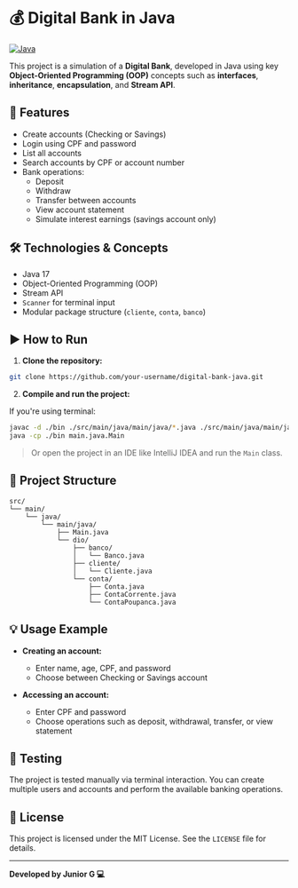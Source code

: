 
# 💰 Digital Bank in Java

[![Java](https://img.shields.io/badge/Java-17-blue.svg)](https://www.oracle.com/java/technologies/javase/jdk17-archive-downloads.html)

This project is a simulation of a **Digital Bank**, developed in Java using key **Object-Oriented Programming (OOP)** concepts such as **interfaces**, **inheritance**, **encapsulation**, and **Stream API**.

## 📌 Features

- Create accounts (Checking or Savings)
- Login using CPF and password
- List all accounts
- Search accounts by CPF or account number
- Bank operations:
  - Deposit
  - Withdraw
  - Transfer between accounts
  - View account statement
  - Simulate interest earnings (savings account only)

## 🛠 Technologies & Concepts

- Java 17
- Object-Oriented Programming (OOP)
- Stream API
- `Scanner` for terminal input
- Modular package structure (`cliente`, `conta`, `banco`)

## ▶️ How to Run

1. **Clone the repository:**

```bash
git clone https://github.com/your-username/digital-bank-java.git
```

2. **Compile and run the project:**

If you're using terminal:

```bash
javac -d ./bin ./src/main/java/main/java/*.java ./src/main/java/main/java/dio/**/*.java
java -cp ./bin main.java.Main
```

> Or open the project in an IDE like IntelliJ IDEA and run the `Main` class.

## 📁 Project Structure

```
src/
└── main/
    └── java/
        └── main/java/
            ├── Main.java
            └── dio/
                ├── banco/
                │   └── Banco.java
                ├── cliente/
                │   └── Cliente.java
                └── conta/
                    ├── Conta.java
                    ├── ContaCorrente.java
                    └── ContaPoupanca.java
```

## 💡 Usage Example

- **Creating an account:**
  - Enter name, age, CPF, and password
  - Choose between Checking or Savings account

- **Accessing an account:**
  - Enter CPF and password
  - Choose operations such as deposit, withdrawal, transfer, or view statement

## 🧪 Testing

The project is tested manually via terminal interaction. You can create multiple users and accounts and perform the available banking operations.

## 📖 License

This project is licensed under the MIT License. See the `LICENSE` file for details.

---

**Developed by Junior G 💻**
